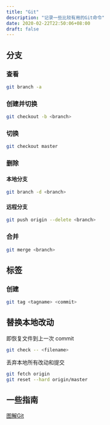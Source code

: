 ```yaml
---
title: "Git"
description: "记录一些比较有用的Git命令"
date: 2020-02-22T22:50:06+08:00
draft: false
---
```

## 分支

### 查看

```bash
git branch -a
```



### 创建并切换

```bash
git checkout -b <branch>
```



### 切换

```bash
git checkout master
```



### 删除

#### 本地分支

```bash
git branch -d <branch>
```

#### 远程分支

```bash
git push origin --delete <branch>
```



### 合并

```bash
git merge <branch>
```



## 标签

### 创建

```bash
git tag <tagname> <commit>
```



## 替换本地改动

即恢复文件到上一次 commit

```bash
git check -- <filename>
```



丢弃本地所有改动和提交

```bash
git fetch origin
git reset --hard origin/master
```



## 一些指南

[图解Git](http://marklodato.github.io/visual-git-guide/index-zh-cn.html)